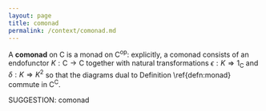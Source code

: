```yaml
---
layout: page
title: comonad
permalink: /context/comonad.md
---
```


A **comonad** on $\mathsf{C}$ is a monad on $\mathsf{C}^\mathrm{op}$: explicitly, a comonad consists of an endofunctor $K : \mathsf{C} \to \mathsf{C}$ together with natural transformations $\epsilon : K \Rightarrow 1_\mathsf{C}$ and $\delta : K \Rightarrow K^2$ so that the diagrams dual to Definition \ref{defn:monad} commute in $\mathsf{C}^\mathsf{C}$.


SUGGESTION: comonad